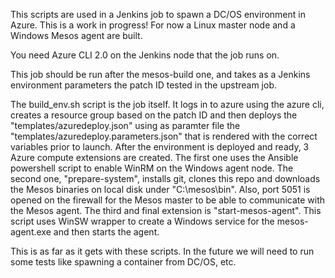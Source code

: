 This scripts are used in a Jenkins job to spawn a DC/OS environment in Azure. This is a work in progress!
For now a Linux master node and a Windows Mesos agent are built.

You need Azure CLI 2.0 on the Jenkins node that the job runs on.

This job should be run after the mesos-build one, and takes as a Jenkins environment parameters the patch ID tested in the upstream job.

The build_env.sh script is the job itself. 
It logs in to azure using the azure cli, creates a resource group based on the patch ID and then deploys the "templates/azuredeploy.json" using as paramter file the "templates/azuredeploy.parameters.json" that is rendered with the correct variables prior to launch.
After the environment is deployed and ready, 3 Azure compute extensions are created.
The first one uses the Ansible powershell script to enable WinRM on the Windows agent node.
The second one, "prepare-system", installs git, clones this repo and downloads the Mesos binaries on local disk under "C:\mesos\bin". Also, port 5051 is opened on the firewall for the Mesos master to be able to communicate with the Mesos agent.
The third and final extension is "start-mesos-agent". This script uses WinSW wrapper to create a Windows service for the mesos-agent.exe and then starts the agent.

This is as far as it gets with these scripts. In the future we will need to run some tests like spawning a container from DC/OS, etc.